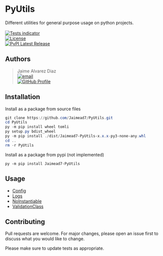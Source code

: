 # PyUtils

Different utilities for general purpose usage on python projects.  
<br>
[![Tests indicator](https://github.com/Jaimead7/PyUtils/actions/workflows/python310-lint-test.yml/badge.svg)](https://github.com/Jaimead7/PyUtils/actions/workflows/python310-lint-test.yml)  
[![License](https://img.shields.io/static/v1.svg?label=LICENSE&message=MIT&color=2dba4e&colorA=2b3137)](https://github.com/Jaimead7/PyUtils/blob/master/LICENSE)  
[![PyPI Latest Release](https://img.shields.io/pypi/v/Jaimead7-PyUtils.svg?color=2dba4e)](https://pypi.org/project/Jaimead7-PyUtils/)

## Authors
> Jaime Alvarez Diaz  
> [![email](https://img.shields.io/static/v1.svg?label=Gmail&message=alvarez.diaz.jaime1@gmail.com&logo=gmail&color=2dba4e&logoColor=white&colorA=c71610)](mailto:alvarez.diaz.jaime1@gmail.com)  
[![GitHub Profile](https://img.shields.io/static/v1.svg?label=GitHub&message=Jaimead7&logo=github&color=2dba4e&colorA=2b3137)](https://github.com/Jaimead7)  

## Installation
Install as a package from source files
```powershell
git clone https://github.com/Jaimead7/PyUtils.git
cd PyUtils
py -m pip install wheel tomli
py setup.py bdist_wheel
py -m pip install ./dist/Jaimead7-PyUtils-x.x.x-py3-none-any.whl
cd ..
rm -r PyUtils
```

Install as a package from pypi (not implemented)
```
py -m pip install Jaimead7-PyUtils
```

## Usage
- [Config](https://github.com/Jaimead7/PyUtils/blob/master/docs/config.md)
- [Logs](https://github.com/Jaimead7/PyUtils/blob/master/docs/logs.md)
- [NoInstantiable](https://github.com/Jaimead7/PyUtils/blob/master/docs/noInstantiable.md)
- [ValidationClass](https://github.com/Jaimead7/PyUtils/blob/master/docs/validationClass.md)

## Contributing
Pull requests are welcome. For major changes, please open an issue first
to discuss what you would like to change.

Please make sure to update tests as appropriate.
